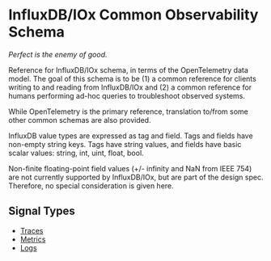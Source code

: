 # InfluxDB/IOx Common Observability Schema

*Perfect is the enemy of good.*

Reference for InfluxDB/IOx schema, in terms of the OpenTelemetry data model.
The goal of this schema is to be (1) a common reference for clients writing to and reading from InfluxDB/IOx and (2) a common reference for humans performing ad-hoc queries to troubleshoot observed systems.

While OpenTelemetry is the primary reference, translation to/from some other common schemas are also provided.

InfluxDB value types are expressed as tag and field.
Tags and fields have non-empty string keys.
Tags have string values, and fields have basic scalar values: string, int, uint, float, bool.

Non-finite floating-point field values (+/- infinity and NaN from IEEE 754) are not currently supported by InfluxDB/IOx, but are part of the design spec.
Therefore, no special consideration is given here.

## Signal Types

- [Traces](traces.md)
- [Metrics](metrics.md)
- [Logs](logs.md)

